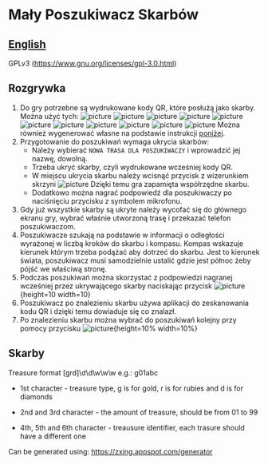 # Mały Poszukiwacz Skarbów

## [English](README_en.md)

GPLv3 (https://www.gnu.org/licenses/gpl-3.0.html)

## Rozgrywka

1. Do gry potrzebne są wydrukowane kody QR, które posłużą jako skarby.
Można użyć tych:
![picture](sample_treasures/diamond03.png)
![picture](sample_treasures/diamond11.png)
![picture](sample_treasures/diamond22.png)
![picture](sample_treasures/gold01.png)
![picture](sample_treasures/gold19.png)
![picture](sample_treasures/gold27.png)
![picture](sample_treasures/gold32.png)
![picture](sample_treasures/gold37.png)
![picture](sample_treasures/ruby02.png)
![picture](sample_treasures/ruby14.png)
![picture](sample_treasures/ruby26.png)
Można również wygenerować własne na podstawie instrukcji [poniżej](#markdown-header-skarby).
2. Przygotowanie do poszukiwań wymaga ukrycia skarbów:
	* Należy wybierać `NOWA TRASA DLA POSZUKIWACZY` i wprowadzić jej nazwę, dowolną.
    * Trzeba ukryć skarby, czyli wydrukowane wcześniej kody QR.
    * W miejscu ukrycia skarbu należy wcisnąć przycisk z wizerunkiem skrzyni
![picture](/app/src/main/res/drawable/chest_small.png)
Dzięki temu gra zapamięta współrzędne skarbu.
    * Dodatkowo można nagrać podpowiedź dla poszukiwaczy po naciśnięciu przycisku z symbolem mikrofonu.
3. Gdy już wszystkie skarby są ukryte należy wycofać się do głównego ekranu gry, wybrać właśnie utworzoną trasę i przekazać telefon poszukiwaczom.
4. Poszukiwacze szukają na podstawie w informacji o odległości wyrażonej w liczbą kroków do skarbu i kompasu.
Kompas wskazuje kierunek którym trzeba podążać aby dotrzeć do skarbu.
Jest to kierunek świata, poszukiwacz musi samodzielnie ustalić gdzie jest północ żeby pójść we właściwą stronę.
5. Podczas poszukiwań można skorzystać z podpowiedzi nagranej wcześniej  przez ukrywającego skarby naciskając przycisk
![picture](/app/src/main/res/drawable/megaphone.png){height=10 width=10}
6. Poszukiwacz po znalezieniu skarbu używa aplikacji do zeskanowania kodu QR i dzięki temu dowiaduje się co znalazł.
7. Po znalezieniu skarbu można wybrać do poszukiwań kolejny przy pomocy przycisku
![picture](/app/src/main/res/drawable/change_chest.png){height=10% width=10%}

## Skarby

Treasure format [grd]\d\d\w\w\w
e.g.: g01abc

 * 1st character - treasure type, g is for gold, r is for rubies and d is for diamonds

 * 2nd and 3rd character - the amount of treasure, should be from 01 to 99

 * 4th, 5th and 6th character - treausure identifier, each trasure should have a different one

Can be generated using: https://zxing.appspot.com/generator